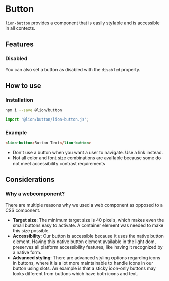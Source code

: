 # Button

[//]: # 'AUTO INSERT HEADER PREPUBLISH'

`lion-button` provides a component that is easily stylable and is accessible in all contexts.

## Features

### Disabled

You can also set a button as disabled with the `disabled` property.

## How to use

### Installation

```sh
npm i --save @lion/button
```

```js
import '@lion/button/lion-button.js';
```

### Example

```html
<lion-button>Button Text</lion-button>
```

- Don't use a button when you want a user to navigate. Use a link instead.
- Not all color and font size combinations are available because some do not meet accessibility contrast requirements

## Considerations

### Why a webcomponent?

There are multiple reasons why we used a web component as opposed to a CSS component.

- **Target size**: The minimum target size is 40 pixels, which makes even the small buttons easy to activate. A container element was needed to make this size possible.
- **Accessibility**: Our button is accessible because it uses the native button element. Having this native button element available in the light dom, preserves all platform accessibility features, like having it recognized by a native form.
- **Advanced styling**: There are advanced styling options regarding icons in buttons, where it is a lot more maintainable to handle icons in our button using slots. An example is that a sticky icon-only buttons may looks different from buttons which have both icons and text.
